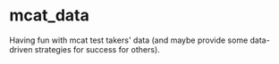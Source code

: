# mcat_data
Having fun with mcat test takers' data (and maybe provide some data-driven strategies for success for others).
